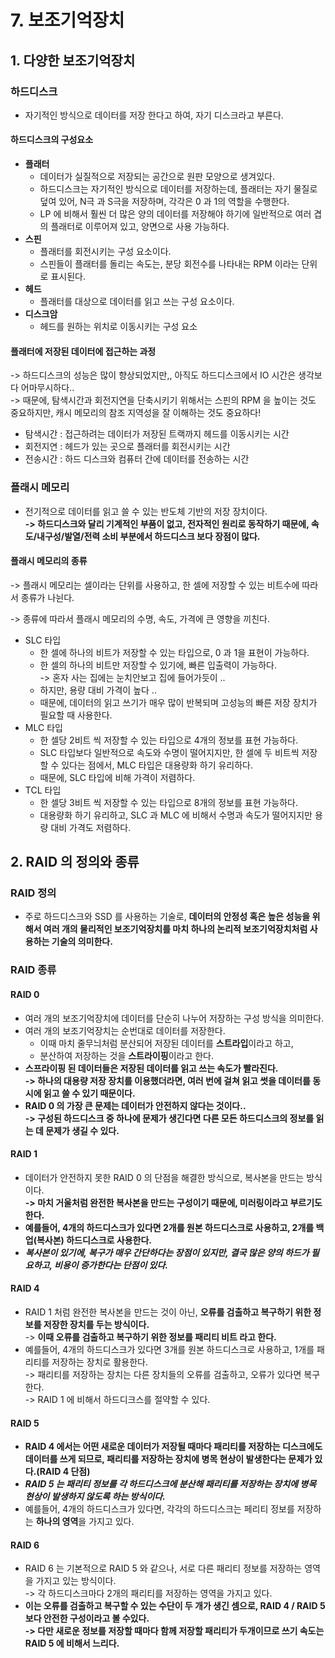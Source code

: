 # 7. 보조기억장치

## 1. 다양한 보조기억장치

### 하드디스크&#x20;

* 자기적인 방식으로 데이터를 저장 한다고 하여, 자기 디스크라고 부른다.&#x20;

#### 하드디스크의 구성요소

* **플래터**&#x20;
  * 데이터가 실질적으로 저장되는 공간으로 원판 모양으로 생겨있다.&#x20;
  * 하드디스크는 자기적인 방식으로 데이터를 저장하는데, 플래터는 자기 물질로 덮여 있어, N극 과 S극을 저장하며, 각각은 0 과 1의 역할을 수행한다.&#x20;
  * LP 에 비해서 훨씬 더 많은 양의 데이터를 저장해야 하기에 일반적으로 여러 겹의 플래터로 이루어져 있고, 양면으로 사용 가능하다.&#x20;
* **스핀**
  * 플래터를 회전시키는 구성 요소이다.&#x20;
  * 스핀들이 플래터를 돌리는 속도는, 분당 회전수를 나타내는 RPM 이라는 단위로 표시된다.&#x20;
* **헤드**
  * 플래터를 대상으로 데이터를 읽고 쓰는 구성 요소이다. &#x20;
* **디스크암**
  * 헤드를 원하는 위치로 이동시키는 구성 요소

#### 플래터에 저장된 데이터에 접근하는 과정

\-> 하드디스크의 성능은 많이 향상되었지만,, 아직도 하드디스크에서 IO 시간은 생각보다 어마무시하다.. \
\-> 때문에, 탐색시간과 회전지연을 단축시키기 위해서는 스핀의 RPM 을 높이는 것도 중요하지만, 캐시 메모리의 참조 지역성을 잘 이해하는 것도 중요하다!

* 탐색시간 : 접근하려는 데이터가 저장된 트랙까지 헤드를 이동시키는 시간&#x20;
* 회전지연 : 헤드가 있는 곳으로 플래터를 회전시키는 시간&#x20;
* 전송시간 : 하드 디스크와 컴퓨터 간에 데이터를 전송하는 시간&#x20;

### 플래시 메모리&#x20;

* 전기적으로 데이터를 읽고 쓸 수 있는 반도체 기반의 저장 장치이다. \
  **-> 하드디스크와 달리 기계적인 부품이 없고, 전자적인 원리로 동작하기 때문에, 속도/내구성/발열/전력 소비 부분에서 하드디스크 보다 장점이 많다.**&#x20;

#### 플래시 메모리의 종류

\-> 플래시 메모리는 셀이라는 단위를 사용하고, 한 셀에 저장할 수 있는 비트수에 따라서 종류가 나뉜다.&#x20;

\-> 종류에 따라서 플래시 메모리의 수명, 속도, 가격에 큰 영향을 끼친다.&#x20;

* SLC 타입&#x20;
  * 한 셀에 하나의 비트가 저장할 수 있는 타입으로, 0 과 1을 표현이 가능하다.&#x20;
  * 한 셀의 하나의 비트만 저장할 수 있기에, 빠른 입출력이 가능하다. \
    \-> 혼자 사는 집에는 눈치안보고 집에 들어가듯이 ..&#x20;
  * 하지만, 용량 대비 가격이 높다 ..
  * 때문에, 데이터의 읽고 쓰기가 매우 많이 반복되며 고성능의 빠른 저장 장치가 필요할 때 사용한다.&#x20;
* MLC 타입&#x20;
  * 한 셀당 2비트 씩 저장할 수 있는 타입으로 4개의 정보를 표현 가능하다.&#x20;
  * SLC 타입보다 일반적으로 속도와 수명이 떨어지지만, 한 셀에 두 비트씩 저장할 수 있다는 점에서, MLC 타입은 대용량화 하기 유리하다.&#x20;
  * 때문에, SLC 타입에 비해 가격이 저렴하다.&#x20;
* TCL 타입&#x20;
  * 한 셀당 3비트 씩 저장할 수 있는 타입으로 8개의 정보를 표현 가능하다.&#x20;
  * 대용량화 하기 유리하고, SLC 과 MLC 에 비해서 수명과 속도가 떨어지지만 용량 대비 가격도 저렴하다.&#x20;

## 2. RAID 의 정의와 종류&#x20;

### RAID 정의&#x20;

* 주로 하드디스크와 SSD 를 사용하는 기술로, **데이터의 안정성 혹은 높은 성능을 위해서 여러 개의 물리적인 보조기억장치를 마치 하나의 논리적 보조기억장치처럼 사용하는 기술의 의미한다.**&#x20;

### RAID 종류&#x20;

#### RAID 0

* 여러 개의 보조기억장치에 데이터를 단순히 나누어 저장하는 구성 방식을 의미한다.&#x20;
* 여러 개의 보조기억장치는 순번대로 데이터를 저장한다.&#x20;
  * 이때 마치 줄무늬처럼 분산되어 저장된 데이터를 **스트라입**이라고 하고,
  * 분산하여 저장하는 것을 **스트라이핑**이라고 한다.&#x20;
* **스프라이핑 된 데이터들은 저장된 데이터를 읽고 쓰는 속도가 빨라진다.** \
  **-> 하나의 대용량 저장 장치를 이용했더라면, 여러 번에 걸쳐 읽고 썻을 데이터를 동시에 읽고 쓸 수 있기 때문이다.**&#x20;
* &#x20;**RAID 0 의 가장 큰 문제는 데이터가 안전하지 않다는 것이다..**\
  **-> 구성된 하드디스크 중 하나에 문제가 생긴다면 다른 모든 하드디스크의 정보를 읽는 데 문제가 생길 수 있다.**&#x20;

#### RAID 1

* 데이터가 안전하지 못한 RAID 0 의 단점을 해결한 방식으로, 복사본을 만드는 방식이다. \
  **-> 마치 거울처럼 완전한 복사본을 만드는 구성이기 때문에, 미러링이라고 부르기도 한다.**&#x20;
* **예를들어, 4개의 하드디스크가 있다면 2개를 원본 하드디스크로 사용하고, 2개를 백업(복사본) 하드디스크로 사용한다.**&#x20;
* _**복사본이 있기에, 복구가 매우 간단하다는 장점이 있지만, 결국 많은 양의 하드가 필요하고, 비용이 증가한다는 단점이 있다.**_&#x20;

#### RAID 4

* RAID 1 처럼 완전한 복사본을 만드는 것이 아닌, **오류를 검출하고 복구하기 위한 정보를 저장한 장치를 두는 방식이다.** \
  \-> **이때 오류를 검출하고 복구하기 위한 정보를 패리티 비트 라고 한다.**&#x20;
* 예를들어, 4개의 하드디스크가 있다면 3개를 원본 하드디스크로 사용하고, 1개를 패리티를 저장하는 장치로 활용한다. \
  \-> 패리티를 저장하는 장치는 다른 장치들의 오류를 검출하고, 오류가 있다면 복구한다. \
  \-> RAID 1 에 비해서 하드디크스를 절약할 수 있다.&#x20;

#### RAID 5

* **RAID 4 에서는 어떤 새로운 데이터가 저장될 때마다 패리티를 저장하는 디스크에도 데이터를 쓰게 되므로, 패리티를 저장하는 장치에 병목 현상이 발생한다는 문제가 있다.(RAID 4 단점)**
* _**RAID 5 는 패리티 정보를 각 하드디스크에 분산해 패리티를 저장하는 장치에 병목 현상이 발생하지 않도록 하는 방식이다.**_
* 예를들어, 4개의 하드디스크가 있다면, 각각의 하드디스크는 페리티 정보를 저장하는 **하나의 영역**을 가지고 있다.

#### RAID 6

* RAID 6 는 기본적으로 RAID 5 와 같으나, 서로 다른 패리티 정보를 저장하는 영역을 가지고 있는 방식이다. \
  \-> 각 하드디스크마다 2개의 패리티를 저장하는 영역을 가지고 있다.&#x20;
* **이는 오류를 검출하고 복구할 수 있는 수단이 두 개가 생긴 셈으로, RAID 4 / RAID 5 보다 안전한 구성이라고 볼 수있다.**\
  **-> 다만 새로운 정보를 저장할 때마다 함께 저장할 패리티가 두개이므로 쓰기 속도는 RAID 5 에 비해서 느리다.**&#x20;
